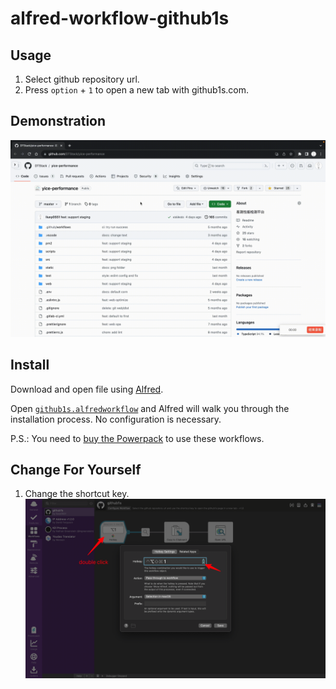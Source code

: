 # alfred-workflow-github1s

## Usage

1. Select github repository url.  
2. Press `option` + `1` to open a new tab with github1s.com.  

## Demonstration

![Demo](./demo.gif)

## Install

Download and open file using [Alfred](https://www.alfredapp.com/).

Open [`github1s.alfredworkflow`](https://github.com/liuxy0551/alfred-workflow-github1s/releases) and Alfred will walk you through the installation process. No configuration is necessary.

P.S.: You need to [buy the Powerpack](https://buy.alfredapp.com/) to use these workflows.

## Change For Yourself

1. Change the shortcut key.
![shortcut key](./shortcut-key.png)
